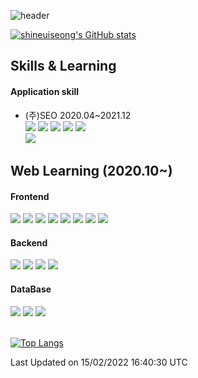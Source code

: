 ![header](https://capsule-render.vercel.app/api?type=waving&color=gradient&height=200&text=Shin_Euiseong&fontAlign=70&fontAlignY=40&animation=twinkling)


[![shineuiseong's GitHub stats](https://github-readme-stats.vercel.app/api?username=shineuiseong&count_private=true)](https://github.com/shineuiseong)

## Skills & Learning

<h4>Application skill</h4>

- (주)SEO 2020.04~2021.12
  <br/>
  <img src="https://img.shields.io/badge/-C%23-00599C?style=flat-square&logo=Csharp&logoColor=white"/>
  <img src="https://img.shields.io/badge/-C%23WPF-0A84FF?style=flat-square&logo=Csharp&logoColor=white"/>
  <img src="https://img.shields.io/badge/-java-339933?style=flat-square&logo=java&logoColor=white"/>
  <img src="https://img.shields.io/badge/-python-0A84FF?style=flat-square&logo=python&logoColor=white"/>
  <img src="https://img.shields.io/badge/MSSQL-4479A1?style=flat-square&logo=SQLServer&logoColor=white"/>
  <br>
  <img src="https://img.shields.io/badge/SQlite-4479A1?style=flat-square&logo=SQlite&logoColor=white"/>

## Web Learning (2020.10~)

<h4>Frontend</h4>
<div>
 <img src="https://img.shields.io/badge/HTML5-e74c3c?style=flat-square&logo=HTML5&logoColor=white"></img>
  <img src="https://img.shields.io/badge/CSS3-0A84FF?style=flat-square&logo=CSS3&logoColor=white"></img>
  <img src="https://img.shields.io/badge/SCSS-fd79a8?style=flat-square&logo=Sass&logoColor=white"/></a>
  <img src="https://img.shields.io/badge/styled%2Dcomponents-DB7093?style=flat-square&logo=styled%2Dcomponents&logoColor=white"/></a>

  <img src="https://img.shields.io/badge/JavaScript-F7DF1E?style=flat-square&logo=JavaScript&logoColor=white"/>
  <img src="https://img.shields.io/badge/-C%23-00599C?style=flat-square&logo=Csharp&logoColor=white"/>
  <img src="https://img.shields.io/badge/React-00BCF6?style=flat-square&logo=React&logoColor=white"></img>
<img src="https://img.shields.io/badge/Redux-764ABC?style=flat-square&logo=Redux&logoColor=white"/>&nbsp
</div>
<h4>Backend</h4>
<div>
  <img src="https://img.shields.io/badge/Node.js-339933?style=flat-square&logo=Node.js&logoColor=white"/>
   <img src="https://img.shields.io/badge/Express-6BD80B?style=flat-square&logo=Express&logoColor=ffffff"></img>
   <img src="https://img.shields.io/badge/aws-FF7328?style=flat-square&logo=amazonaws&logoColor=white"/>
   <img src="https://img.shields.io/badge/docker-1B72BE?style=flat-square&logo=docker&logoColor=white"/>
</div>


<h4>DataBase</h4>
<div>
  <img src="https://img.shields.io/badge/MySQL-4479A1?style=flat-square&logo=MySQL&logoColor=white"/>
  <img src="https://img.shields.io/badge/MongoDB-47A248?style=flat-square&logo=MongoDB&logoColor=white"/>
  <img src="https://img.shields.io/badge/Mongoose-FF0000?style=flat-square&logo=MongoDB&logoColor=white"/>

</div>

  
<br/>

[![Top Langs](https://github-readme-stats.vercel.app/api/top-langs/?username=shineuiseong&layout=compact)](https://github.com/shineuiseong/github-readme-stats)
<!--START_SECTION:waka-->

Last Updated on 15/02/2022 16:40:30 UTC

<!--END_SECTION:waka-->

